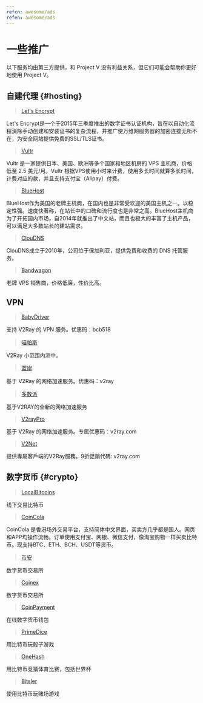 ```yaml
---
refcn: awesome/ads
refen: awesome/ads
---
```


# 一些推广

以下服务均由第三方提供，和 Project V 没有利益关系，但它们可能会帮助你更好地使用 Project V。

## 自建代理 {#hosting}

> [Let's Encrypt](https://letsencrypt.org/)

Let's Encrypt是一个于2015年三季度推出的数字证书认证机构，旨在以自动化流程消除手动创建和安装证书的复杂流程，并推广使万维网服务器的加密连接无所不在，为安全网站提供免费的SSL/TLS证书。

> [Vultr](https://www.vultr.com/?ref=7269307)

Vultr 是一家提供日本、美国、欧洲等多个国家和地区机房的 VPS 主机商，价格低至 2.5 美元/月。Vultr 根据VPS使用小时来计费，使用多长时间就算多长时间，计费对应的款，并且支持支付宝（Alipay）付费。

> [BlueHost](https://www.bluehost.com/track/v2ray/)

BlueHost作为美国的老牌主机商，在国内也是非常受欢迎的美国主机之一。以稳定性强。速度快著称，在站长中的口碑和流行度也是非常之高。BlueHost主机商为了开拓国内市场，自2014年就推出了中文站，而且也极大的丰富了主机产品，可以满足大多数站长的建站需求。

> [ClouDNS](https://www.cloudns.net/aff/id/244749/)

ClouDNS成立于2010年，公司位于保加利亚，提供免费和收费的 DNS 托管服务。

> [Bandwagon](https://bandwagonhost.com/aff.php?aff=44317)

老牌 VPS 销售商，价格低廉，性价比高。

## VPN

> [BabyDriver](http://babydriver.me/)

支持 V2Ray 的 VPN 服务。优惠码：bcb518

> [喵帕斯](https://xn--i2ru8q2qg.com/)

V2Ray 小范围内测中。

> [蓝岸](https://xn--sjt174g.com/)

基于 V2Ray 的网络加速服务。优惠码：v2ray

> [多数派](https://dspi.io/aff.php?aff=7)

基于V2RAY的全新的网络加速服务

> [V2rayPro](https://myv2.us/)

基于 V2Ray 的网络加速服务。专属优惠码：v2ray.com

> [V2Net](http://v2net.org/)

提供專屬客戶端的V2Ray服務。9折促銷代碼: v2ray.com

## 数字货币 {#crypto}

> [LocalBitcoins](https://localbitcoins.com/?ch=khtm)

线下交易比特币

> [CoinCola](https://www.coincola.com/mobile/signup?ref=QAcvfy2g)

CoinCola 是香港场外交易平台，支持简体中文界面，买卖方几乎都是国人。网页和APP均操作流畅。订单使用支付宝、网银、微信支付，像淘宝购物一样买卖比特币。现支持BTC、ETH、BCH、USDT等货币。

> [币安](https://www.binance.com/?ref=35382451)

数字货币交易所

> [Coinex](https://www.coinex.com/account/signup?refer_code=r3fmp)

数字货币交易所

> [CoinPayment](https://www.coinpayments.net/index.php?ref=abc5f542afed6b37b4b3d7fb83242d18)

在线数字货币钱包

> [PrimeDice](https://primedice.com/?c=default)

用比特币玩骰子游戏

> [OneHash](https://www.onehash.com/?ap=56d52158f7e04b169ec54d)

用比特币竞猜体育比赛，包括世界杯

> [Bitsler](https://www.bitsler.com/?ref=VictoriaR)

使用比特币玩赌场游戏
